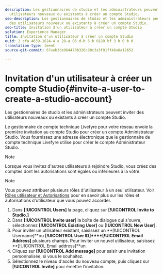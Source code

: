 ```yaml
---
description: Les gestionnaires de studio et les administrateurs peuvent inviter des
  utilisateurs nouveaux ou existants à créer un compte Studio.
seo-description: Les gestionnaires de studio et les administrateurs peuvent inviter
  des utilisateurs nouveaux ou existants à créer un compte Studio.
seo-title: Invitation d'un utilisateur à créer un compte Studio
solution: Experience Manager
title: Invitation d'un utilisateur à créer un compte Studio
uuid: 2 cfa 4639-1624-4 a 28-a 06 d-b 6 b 0180 bf 3 b 0 b 0
translation-type: tm+mt
source-git-commit: 67aeb3de964473b326c88c3a3f81ff48a6a12652

---
```



# Invitation d'un utilisateur à créer un compte Studio{#invite-a-user-to-create-a-studio-account}

Les gestionnaires de studio et les administrateurs peuvent inviter des utilisateurs nouveaux ou existants à créer un compte Studio.

Le gestionnaire de compte technique Livefyre pour votre réseau envoie la première invitation au compte Studio pour créer un compte Administrateur Studio. Vous fournissez une adresse électronique que le gestionnaire de compte technique Livefyre utilise pour créer le compte Administrateur Studio.

>[!NOTE]
>
>Lorsque vous invitez d'autres utilisateurs à rejoindre Studio, vous créez des comptes dont les autorisations sont égales ou inférieures à la vôtre.

>[!NOTE]
>
>Vous pouvez attribuer plusieurs rôles d'utilisateur à un seul utilisateur. Voir [Rôles utilisateur et Autorisations](../c-users-creating-accounts-with-studio-access/c-user-types.md#c_user_types) pour en savoir plus sur les rôles et autorisations d'utilisateur que vous pouvez accorder.

1. Dans **[!UICONTROL Users]** la page, cliquez sur **[!UICONTROL Invite to Studio.]**
1. Dans **[!UICONTROL Invite user]** la boîte de dialogue qui s'ouvre, sélectionnez **[!UICONTROL Existing User]** ou **[!UICONTROL New User]**.
1. Pour inviter un utilisateur existant, saisissez un **[!UICONTROL Username]**ou **[!UICONTROL User ID]****[!UICONTROL Email Address]** plusieurs champs. Pour inviter un nouvel utilisateur, saisissez **[!UICONTROL Email address]**un.
1. Cliquez sur **[!UICONTROL Add message]** pour saisir une invitation personnalisée, si vous le souhaitez.
1. Sélectionnez le niveau d'accès du nouveau compte, puis cliquez sur **[!UICONTROL Invite]** pour émettre l'invitation.
